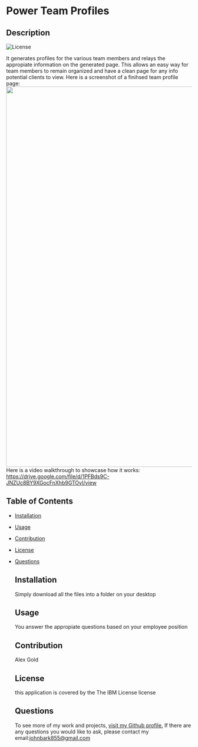 # Power Team Profiles




## Description
![License](https://img.shields.io/badge/License-IBM-green.svg)


It generates profiles for the various team members and relays the appropiate information on the generated page.
This allows an easy way for team members to remain organized and have a clean page for any info potential clients to view.
Here is a screenshot of a finihsed team profile page: <img src="https://dsm01pap002files.storage.live.com/y4mey_8CsHhwF1VgXF8OH3auL_y9bsqjH_o-MAZ7DxVhhzVtIHt_SuUyPWPzpv9Pcd9-kl4T0Ks8Yx3yBALV0P3Djvd7Fu56MzNHAsTbvk4X_jnPDEGw6jlktemNSOJX-WbpzQD5Bh-U4lXzvvip29CXZAOSz16VP-nH43SQT-ClHORGt7Ua5iKxvx0869MjbGA?width=1920&height=1030&cropmode=none" width="1920" height="1030" />
Here is a video walkthrough to showcase how it works: https://drive.google.com/file/d/1PFBds9C-JNZUc8BY9XGocFnXhb9GTOvI/view
## Table of Contents


- [Installation](#Installation)
- [Usage](#Usage)
- [Contribution](#Contribution)
- [License](#License)
- [Questions](#Questions)


    ## Installation
    Simply download all the files into a folder on your desktop

    ## Usage
    You answer the appropiate questions based on your employee position

    ## Contribution
    Alex Gold


    ## License
    this application is covered by the The IBM License license

    ## Questions
    To see more of my work and projects, [visit my Github profile.](https://github.com/johnbark855)
    If there are any questions you would like to ask, please contact my email:johnbark855@gmail.com

    
